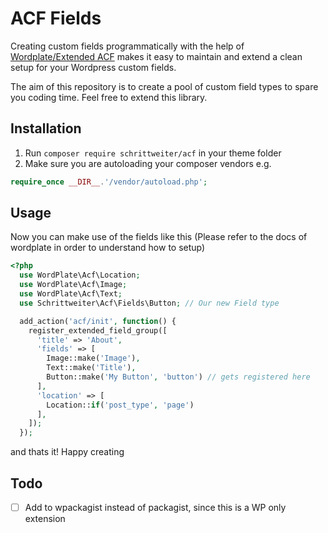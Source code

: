 # ACF Fields

Creating custom fields programmatically with the help of [Wordplate/Extended ACF](https://github.com/wordplate/extended-acf) makes it easy to maintain and extend a clean setup for your Wordpress custom fields.

The aim of this repository is to create a pool of custom field types to spare you coding time. Feel free to extend this library.

## Installation

1. Run `composer require schrittweiter/acf` in your theme folder
2. Make sure you are autoloading your composer vendors e.g.
```php
require_once __DIR__.'/vendor/autoload.php';
```

## Usage
Now you can make use of the fields like this (Please refer to the docs of wordplate in order to understand how to setup)
```php
<?php
  use WordPlate\Acf\Location;
  use WordPlate\Acf\Image;
  use WordPlate\Acf\Text;
  use Schrittweiter\Acf\Fields\Button; // Our new Field type

  add_action('acf/init', function() {
    register_extended_field_group([
      'title' => 'About',
      'fields' => [
        Image::make('Image'),
        Text::make('Title'),
        Button::make('My Button', 'button') // gets registered here
      ],
      'location' => [
        Location::if('post_type', 'page')
      ],
    ]);
  });
```

and thats it! Happy creating

## Todo

- [ ] Add to wpackagist instead of packagist, since this is a WP only extension
